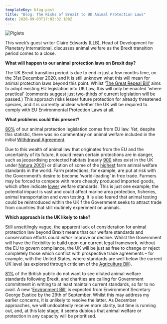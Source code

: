 ```yaml
---
templateKey: blog-post
title: "Blog: The Risks of Brexit to UK Animal Protection Laws"
date: 2020-09-03T17:02:32.108Z
---
```

![Piglets](/img/28572d1f-10fa-4c19-8cc5-0e925715d6c1.jpeg "Blog: The Risks of Brexit to UK Animal Protection Laws")

<!--StartFragment-->

<!-- wp:paragraph -->

This week’s guest writer Claire Edwards (LLB), Head of Development for Planetary International, discusses animal welfare as the Brexit transition period comes to a close.

<!-- /wp:paragraph -->

<!-- wp:paragraph -->

**What will happen to our animal protection laws on Brexit day?**

<!-- /wp:paragraph -->

<!-- wp:paragraph -->

The UK Brexit transition period is due to end in just a few months time, on the 31st December 2020, and it is still unknown what this will mean for animal protection laws beyond this point. Whilst ‘[The Great Repeal Bill’](https://commonslibrary.parliament.uk/research-briefings/cbp-7793/) aims to adopt existing EU legislation into UK Law, this will only be enacted ‘where practical’ (comments suggest just [two-thirds](http://data.parliament.uk/writtenevidence/committeeevidence.svc/evidencedocument/environmental-audit-committee/the-future-of-the-natural-environment-after-the-eu-referendum/oral/42022.html) of current legislation will be passed.) This approach risks lesser future protection for already threatened species, and it is currently unclear whether the UK will be required to comply with EU Environmental Protection Laws at all.

<!-- /wp:paragraph -->

<!-- wp:paragraph -->

**What problems could this present?**

<!-- /wp:paragraph -->

<!-- wp:paragraph -->

[80%](https://www.rspca.org.uk/whatwedo/endcruelty/changingthelaw/brexit) of our animal protection legislation comes from EU law. Yet, despite this statistic, there was no commentary on animal welfare included in the initial [Withdrawal Agreement](https://ec.europa.eu/info/european-union-and-united-kingdom-forging-new-partnership/eu-uk-withdrawal-agreement_en).

<!-- /wp:paragraph -->

<!-- wp:paragraph -->

Due to this wealth of animal law that originates from the EU and the uncertainty of its future, it could mean certain protections are in danger, such as jeopardising protected habitats (nearly [900](https://consult.defra.gov.uk/natural-england/crouch-roach-estuaries/supporting_documents/European%20leaflet%20Natura%202000.pdf) sites exist in the UK under [Natura 2000](https://ec.europa.eu/environment/nature/natura2000/index_en.htm)) or dilution of some of the [highest](https://www.nfuonline.com/sectors/animal-health/animal-health-news/uk-leads-the-way-in-animal-welfare/) farm animal welfare standards in the world. Farm protections, for example, are put at risk with the Government’s desire to become ‘world-leading’ in free trade. Farmers may be forced to compete with more cheaply produced imported goods, which often indicate [lower](https://publications.parliament.uk/pa/ld201719/ldselect/ldeucom/15/15.pdf) welfare standards. This is just one example; the potential impact is vast and could affect marine area protection, fisheries, animal transportation and even testing. It is also feared that animal testing could be reintroduced within the UK f the Government seeks to attract trade from countries that still routinely experiment on animals.

<!-- /wp:paragraph -->

<!-- wp:paragraph -->

**Which approach is the UK likely to take?**

<!-- /wp:paragraph -->

<!-- wp:paragraph -->

Still unsettlingly vague, the apparent lack of consideration for animal protection law beyond Brexit means that our welfare standards and conservation efforts could *either* improve or decline. Whilst the Government will have the flexibility to build upon our current legal framework, without the EU to govern compliance, the UK will be just as free to change or reject completely those which conflict with prospective trade agreements – for example, with the United States, where standards are well below the current UK level (as explored through criticism of the [Agriculture Bill](https://services.parliament.uk/bills/2019-21/agriculture.html)).

<!-- /wp:paragraph -->

<!-- wp:paragraph -->

[81%](https://www.pdsa.org.uk/press-office/latest-news/animal-welfare-organisations-warn-of-public-dismay-as-animals-become-victims-of-brexit) of the British public do not want to see diluted animal welfare standards following Brexit, and charities are calling for Government commitment in writing to at least maintain current standards, so far to no avail. A new ‘[Environment Bill’](https://www.gov.uk/government/publications/environment-bill-2020/30-january-2020-environment-bill-2020-policy-statement) is expected from Environment Secretary George Eustice by the 29th of September. Whilst this may address my earlier concerns, it is unlikely to resolve the latter. As December approaches, we will undoubtedly receive more clarity, but time is running out, and, at this late stage, it seems dubious that animal welfare or protection in any capacity will be prioritised.

<!-- /wp:paragraph -->

<!--EndFragment-->